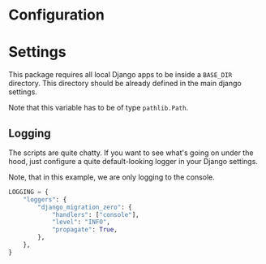 # Configuration

# Settings

This package requires all local Django apps to be inside a `BASE_DIR` directory. This directory should be already
defined in the main django settings.

Note that this variable has to be of type `pathlib.Path`.

## Logging

The scripts are quite chatty. If you want to see what's going on under the hood, just configure a quite default-looking
logger in your Django settings.

Note, that in this example, we are only logging to the console.

```python
LOGGING = {
    "loggers": {
        "django_migration_zero": {
            "handlers": ["console"],
            "level": "INFO",
            "propagate": True,
        },
    },
}
```
